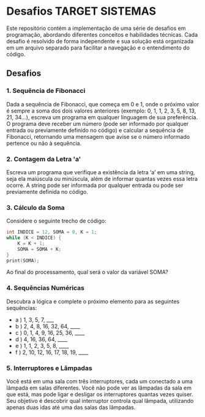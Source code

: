 # Desafios TARGET SISTEMAS

Este repositório contém a implementação de uma série de desafios em programação, abordando diferentes conceitos e habilidades técnicas. Cada desafio é resolvido de forma independente e sua solução está organizada em um arquivo separado para facilitar a navegação e o entendimento do código.

## Desafios

### 1. Sequência de Fibonacci
Dada a sequência de Fibonacci, que começa em 0 e 1, onde o próximo valor é sempre a soma dos dois valores anteriores (exemplo: 0, 1, 1, 2, 3, 5, 8, 13, 21, 34...), escreva um programa em qualquer linguagem de sua preferência. O programa deve receber um número (pode ser informado por qualquer entrada ou previamente definido no código) e calcular a sequência de Fibonacci, retornando uma mensagem que avise se o número informado pertence ou não à sequência.

### 2. Contagem da Letra 'a'
Escreva um programa que verifique a existência da letra ‘a’ em uma string, seja ela maiúscula ou minúscula, além de informar quantas vezes essa letra ocorre. A string pode ser informada por qualquer entrada ou pode ser previamente definida no código.

### 3. Cálculo da Soma
Considere o seguinte trecho de código:
```c
int INDICE = 12, SOMA = 0, K = 1;
while (K < INDICE) {
    K = K + 1;
    SOMA = SOMA + K;
}
print(SOMA); 
```

Ao final do processamento, qual será o valor da variável SOMA?

### 4. Sequências Numéricas
Descubra a lógica e complete o próximo elemento para as seguintes sequências:

- a ) 1, 3, 5, 7, ___
- b ) 2, 4, 8, 16, 32, 64, ____
- c ) 0, 1, 4, 9, 16, 25, 36, ____
- d ) 4, 16, 36, 64, ____
- e ) 1, 1, 2, 3, 5, 8, ____
- f ) 2, 10, 12, 16, 17, 18, 19, ____
  
### 5. Interruptores e Lâmpadas
Você está em uma sala com três interruptores, cada um conectado a uma lâmpada em salas diferentes. Você não pode ver as lâmpadas da sala em que está, mas pode ligar e desligar os interruptores quantas vezes quiser. Seu objetivo é descobrir qual interruptor controla qual lâmpada, utilizando apenas duas idas até uma das salas das lâmpadas.

